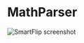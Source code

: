 MathParser
==========

![SmartFlip screenshot](http://www.gratianlup.com/documents/math_parser_1.PNG)  
